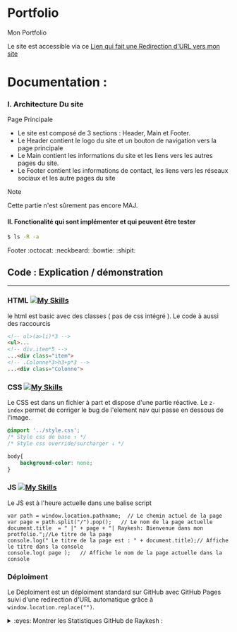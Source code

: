 # Portfolio
Mon Portfolio

Le site est accessible via ce [Lien qui fait une Redirection d'URL vers mon site](https://raykesh-soneka.github.io/Portfolio/Le_Site_De_Raykesh)

Documentation : 
==========

### I. Architecture Du site

Page Principale 
- Le site est composé de 3 sections : Header, Main et Footer.
- Le Header contient le logo du site et un bouton de navigation vers la page principale
- Le Main contient les informations du site et les liens vers les autres pages du site.
- Le Footer contient les informations de contact, les liens vers les réseaux sociaux et les autre pages du site


> [!NOTE]
> Cette partie n'est sûrement pas encore MAJ.

#### II. Fonctionalité qui sont implémenter et qui peuvent être tester


```sh
$ ls -R -a
```
Footer :octocat: :neckbeard: :bowtie: :shipit:

## Code : Explication / démonstration 
-----------------------------

### HTML [![My Skills](https://skillicons.dev/icons?i=html)](https://skillicons.dev)

le html est basic avec des classes ( pas de css intégré ).
Le code à aussi des raccourcis
```html
<!-- ul>(a>li)*3 -->
<ul>...
<!-- div.item*5 -->
...<div class="item">
<!-- .Colonne*3>h3+p*3 -->
...<div class="Colonne">
```

### CSS [![My Skills](https://skillicons.dev/icons?i=css)](https://skillicons.dev)

Le CSS est dans un fichier à part et dispose d'une partie réactive. Le `z-index` permet de corriger le bug de l'element nav qui passe en dessous de l'image.
```CSS
@import '../style.css';  
/* Style css de base ↑ */
/* Style css override/surcharger ↓ */

body{
    background-color: none;
} 

```

### JS [![My Skills](https://skillicons.dev/icons?i=js)](https://skillicons.dev)

Le JS est à l'heure actuelle dans une balise script

```JS
var path = window.location.pathname;  // Le chemin actuel de la page
var page = path.split("/").pop();   // Le nom de la page actuelle
document.title  = " |" + page + "| Raykesh: Bienvenue dans mon protfolio.";//Le titre de la page
console.log(" Le titre de la page est : " + document.title);// Affiche le titre dans la console
console.log( page );   // Affiche le nom de la page actuelle dans la console

```

### Déploiment

Le Déploiment est un déploiment standard sur GitHub avec GitHub Pages suivi d'une redirection d'URL automatique grâce à `window.location.replace("")`.

<details>
<summary>:eyes: Montrer les Statistiques GitHub de Raykesh : </summary>

![Raykesh GitHub stats 1](https://github-readme-stats.vercel.app/api?username=Raykesh-Soneka\&show_icons=true\&bg_color=00000000\&locale=fr)
![Raykesh GitHub stats 2](https://github-readme-stats.vercel.app/api?username=RaykeshR\&show_icons=true\&bg_color=00000000\&locale=fr)

</details>
